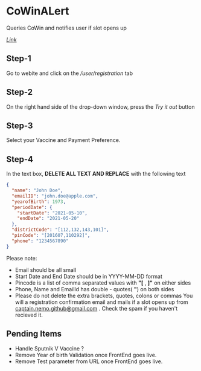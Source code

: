 # CoWinALert

Queries CoWin and notifies user if slot opens up

*[Link](https://vaccine-track.azurewebsites.net/api/swagger/ui?code=GQG%2FXjfaKcgXIYM5qvw5ryOTIABv%2F51gqNZWZiOzPQTybYI5HFCWdQ%3D%3D)*

## Step-1

Go to webite and click on the _/user/registration_ tab

## Step-2

On the right hand side of the drop-down window, press the _Try it out_ button

## Step-3

Select your Vaccine and Payment Preference.

## Step-4

In the text box, **DELETE ALL TEXT AND REPLACE** with the following text

```JSON
{
  "name": "John Doe",
  "emailID": "john.doe@apple.com",
  "yearofBirth": 1973,
  "periodDate": {
    "startDate": "2021-05-10",
    "endDate": "2021-05-20"
  },
  "districtCode": "[112,132,143,101]",
  "pinCode": "[201607,110292]",
  "phone": "1234567890"
}
```

Please note:

- Email should be all small
- Start Date and End Date should be in YYYY-MM-DD format
- Pincode is a list of comma separated values with **"[** , **]"** on either sides
- Phone, Name and EmailId has double - quotes( **"**) on both sides
- Please do not delete the extra brackets, quotes, colons or commas
You will a registration confirmation email and mails if a slot opens up from captain.nemo.github@gmail.com .
Check the spam if you haven't recieved it.

## Pending Items

- Handle Sputnik V Vaccine ?
- Remove Year of birth Validation once FrontEnd goes live.
- Remove Test parameter from URL once FrontEnd goes live.
